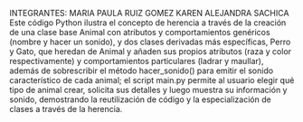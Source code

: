 INTEGRANTES:
  MARIA PAULA RUIZ GOMEZ
  KAREN ALEJANDRA SACHICA
Este código Python ilustra el concepto de herencia a través de la creación de una clase base Animal con atributos y comportamientos genéricos (nombre y hacer un sonido), y dos clases derivadas más específicas, Perro y Gato, que heredan de Animal y añaden sus propios atributos (raza y color respectivamente) y comportamientos particulares (ladrar y maullar), además de sobrescribir el método hacer_sonido() para emitir el sonido característico de cada animal; el script main.py permite al usuario elegir qué tipo de animal crear, solicita sus detalles y luego muestra su información y sonido, demostrando la reutilización de código y la especialización de clases a través de la herencia.
